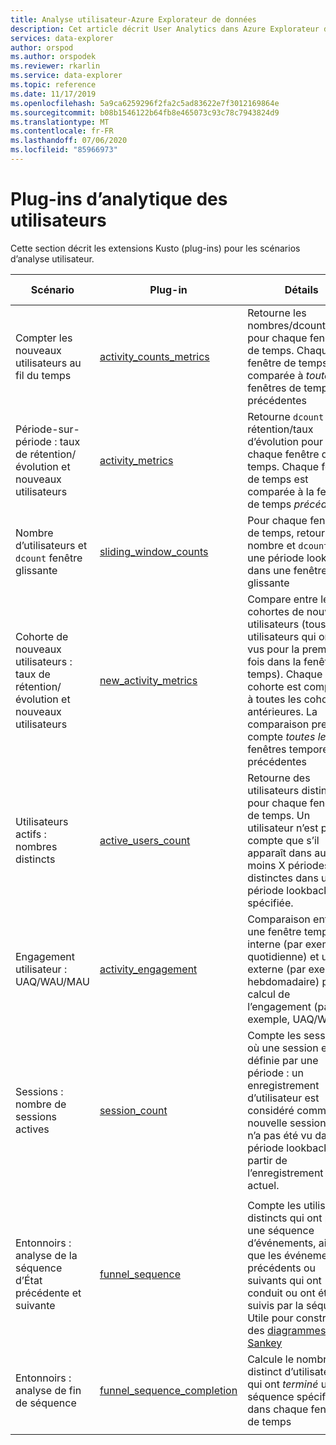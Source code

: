 ```yaml
---
title: Analyse utilisateur-Azure Explorateur de données
description: Cet article décrit User Analytics dans Azure Explorateur de données.
services: data-explorer
author: orspod
ms.author: orspodek
ms.reviewer: rkarlin
ms.service: data-explorer
ms.topic: reference
ms.date: 11/17/2019
ms.openlocfilehash: 5a9ca6259296f2fa2c5ad83622e7f3012169864e
ms.sourcegitcommit: b08b1546122b64fb8e465073c93c78c7943824d9
ms.translationtype: MT
ms.contentlocale: fr-FR
ms.lasthandoff: 07/06/2020
ms.locfileid: "85966973"
---
```

# <a name="user-analytics-plugins"></a>Plug-ins d’analytique des utilisateurs

Cette section décrit les extensions Kusto (plug-ins) pour les scénarios d’analyse utilisateur.

|Scénario|Plug-in|Détails|Expérience utilisateur|
|--------|------|--------|-------|
| Compter les nouveaux utilisateurs au fil du temps | [activity_counts_metrics](activity-counts-metrics-plugin.md)|Retourne les nombres/dcounts/New pour chaque fenêtre de temps. Chaque fenêtre de temps est comparée à *toutes les* fenêtres de temps précédentes|Kusto. Explorer : bibliothèque de rapports|
| Période-sur-période : taux de rétention/évolution et nouveaux utilisateurs | [activity_metrics](activity-metrics-plugin.md)|Retourne `dcount` , rétention/taux d’évolution pour chaque fenêtre de temps. Chaque fenêtre de temps est comparée à la fenêtre de temps *précédente*|Kusto. Explorer : bibliothèque de rapports|
| Nombre d’utilisateurs et `dcount` fenêtre glissante | [sliding_window_counts](sliding-window-counts-plugin.md)|Pour chaque fenêtre de temps, retourne le nombre et `dcount` sur une période lookback, dans une fenêtre glissante|
| Cohorte de nouveaux utilisateurs : taux de rétention/évolution et nouveaux utilisateurs | [new_activity_metrics](new-activity-metrics-plugin.md)|Compare entre les cohortes de nouveaux utilisateurs (tous les utilisateurs qui ont été vus pour la première fois dans la fenêtre de temps). Chaque cohorte est comparée à toutes les cohortes antérieures. La comparaison prend en compte *toutes les* fenêtres temporelles précédentes|Kusto. Explorer : bibliothèque de rapports|
|Utilisateurs actifs : nombres distincts |[active_users_count](active-users-count-plugin.md)|Retourne des utilisateurs distincts pour chaque fenêtre de temps. Un utilisateur n’est pris en compte que s’il apparaît dans au moins X périodes distinctes dans une période lookback spécifiée.|
|Engagement utilisateur : UAQ/WAU/MAU|[activity_engagement](activity-engagement-plugin.md)|Comparaison entre une fenêtre temporelle interne (par exemple, quotidienne) et une externe (par exemple, hebdomadaire) pour le calcul de l’engagement (par exemple, UAQ/WAU)|Kusto. Explorer : bibliothèque de rapports|
|Sessions : nombre de sessions actives|[session_count](session-count-plugin.md)|Compte les sessions, où une session est définie par une période : un enregistrement d’utilisateur est considéré comme une nouvelle session, s’il n’a pas été vu dans la période lookback à partir de l’enregistrement actuel.|
||||
|Entonnoirs : analyse de la séquence d’État précédente et suivante | [funnel_sequence](funnel-sequence-plugin.md)|Compte les utilisateurs distincts qui ont pris une séquence d’événements, ainsi que les événements précédents ou suivants qui ont conduit ou ont été suivis par la séquence. Utile pour construire des [diagrammes Sankey](https://en.wikipedia.org/wiki/Sankey_diagram)||
|Entonnoirs : analyse de fin de séquence|[funnel_sequence_completion](funnel-sequence-completion-plugin.md)|Calcule le nombre distinct d’utilisateurs qui ont *terminé* une séquence spécifiée dans chaque fenêtre de temps|
||||